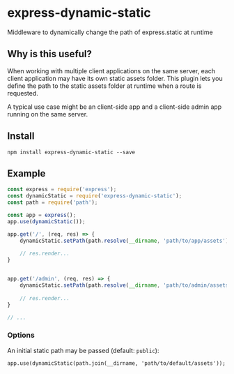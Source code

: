 # express-dynamic-static
Middleware to dynamically change the path of express.static at runtime

## Why is this useful?
When working with multiple client applications on the same server, each client
application may have its own static assets folder. This plugin lets you define
the path to the static assets folder at runtime when a route is requested.

A typical use case might be an client-side app and a client-side admin app
running on the same server.

## Install
`npm install express-dynamic-static --save`

## Example
```js
const express = require('express');
const dynamicStatic = require('express-dynamic-static');
const path = require('path');

const app = express();
app.use(dynamicStatic());

app.get('/', (req, res) => {
    dynamicStatic.setPath(path.resolve(__dirname, 'path/to/app/assets'));
    
    // res.render...
}


app.get('/admin', (req, res) => {
    dynamicStatic.setPath(path.resolve(__dirname, 'path/to/admin/assets'));
    
    // res.render...
}

// ...
```

### Options

An initial static path may be passed (default: `public`):
    
    app.use(dynamicStatic(path.join(__dirname, 'path/to/default/assets'));




